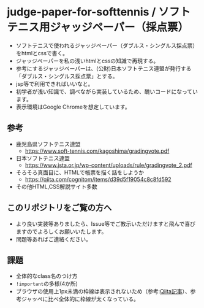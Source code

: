 # judge-paper-for-softtennis / ソフトテニス用ジャッジペーパー（採点票）
- ソフトテニスで使われるジャッジペーパー（ダブルス・シングルス採点票）をhtmlとcssで書く。
- ジャッジペーパーを私の浅いhtmlとcssの知識で再現する。  
- 参考にするジャッジペーパーは、(公財)日本ソフトテニス連盟が発行する「ダブルス・シングルス採点票」とする。  
- jsp等で利用できればいいなと。
- 初学者が浅い知識で、調べながら実装しているため、醜いコードになっています。
- 表示環境はGoogle Chromeを想定しています。

## 参考
- 鹿児島県ソフトテニス連盟
  - https://www.soft-tennis.com/kagoshima/gradingvote.pdf
- 日本ソフトテニス連盟
  - https://www.jsta.or.jp/wp-content/uploads/rule/gradingvote_2.pdf
- そろそろ真面目に、HTMLで帳票を描く話をしようか
  - https://qiita.com/cognitom/items/d39d5f19054c8c8fd592
- その他HTML,CSS解説サイト多数

## このリポジトリをご覧の方へ
- より良い実装等ありましたら、Issue等でご教示いただけますと飛んで喜びますのでよろしくお願いいたします。
- 問題等あればご連絡ください。

## 課題
- 全体的なclass名のつけ方
- `!important`の多様(4か所)
- ブラウザの使用上1px未満の枠線は表示されないため（参考:[Qiita記事](https://qiita.com/cognitom/items/d39d5f19054c8c8fd592)）、参考ジャッペに比べ全体的に枠線が太くなっている。
